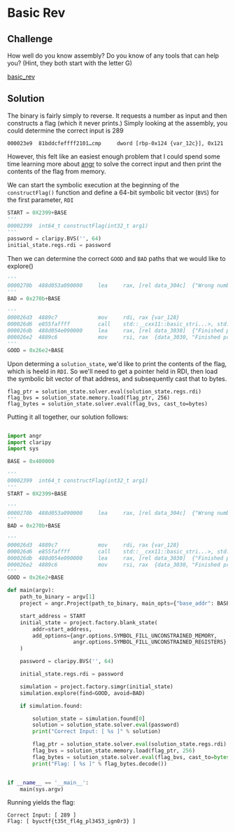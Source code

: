 # Basic Rev

## Challenge

How well do you know assembly? Do you know of any tools that can help you? (Hint, they both start with the letter G)

[basic_rev](basic_rev)

## Solution

The binary is fairly simply to reverse. It requests a number as input and then constructs a flag (which it never prints.) Simply looking at the assembly, you could determine the correct input is 289

```
000023e9  81bddcfeffff2101…cmp     dword [rbp-0x124 {var_12c}], 0x121
```

However, this felt like an easiest enough problem that I could spend some time learning more about [angr](https://angr.io) to solve the correct input and then print the contents of the flag from memory.

We can start the symbolic execution at the beginning of the ``constructFlag()`` function and define a 64-bit symbolic bit vector (``BVS``) for the first parameter, ``RDI``

```python
START = 0X2399+BASE
'''
00002399  int64_t constructFlag(int32_t arg1)
'''
password = claripy.BVS('', 64)
initial_state.regs.rdi = password
```

Then we can determine the correct ``GOOD`` and ``BAD`` paths that we would like to explore()

```python
'''
0000270b  488d053a090000     lea     rax, [rel data_304c]  {"Wrong number!"}
'''
BAD = 0x270b+BASE

'''
000026d3  4889c7             mov     rdi, rax {var_128}
000026d6  e855faffff         call    std::__cxx11::basic_stri...>, std::allocator<char> >::operator+=
000026db  488d054e090000     lea     rax, [rel data_3030]  {"Finished processing flag!"}
000026e2  4889c6             mov     rsi, rax  {data_3030, "Finished processing flag!"}
'''
GOOD = 0x26e2+BASE
```

Upon determing a ``solution_state``, we'd like to print the contents of the flag, which is heeld in ``RDI``. So we'll need to get a pointer held in RDI, then load the symbolic bit vector of that address, and subsequently cast that to bytes.

```
flag_ptr = solution_state.solver.eval(solution_state.regs.rdi)
flag_bvs = solution_state.memory.load(flag_ptr, 256)
flag_bytes = solution_state.solver.eval(flag_bvs, cast_to=bytes)
```

Putting it all together, our solution follows:

```python

import angr
import claripy
import sys

BASE = 0x400000

'''
00002399  int64_t constructFlag(int32_t arg1)
'''
START = 0X2399+BASE

'''
0000270b  488d053a090000     lea     rax, [rel data_304c]  {"Wrong number!"}
'''
BAD = 0x270b+BASE

'''
000026d3  4889c7             mov     rdi, rax {var_128}
000026d6  e855faffff         call    std::__cxx11::basic_stri...>, std::allocator<char> >::operator+=
000026db  488d054e090000     lea     rax, [rel data_3030]  {"Finished processing flag!"}
000026e2  4889c6             mov     rsi, rax  {data_3030, "Finished processing flag!"}
'''
GOOD = 0x26e2+BASE

def main(argv):
    path_to_binary = argv[1]
    project = angr.Project(path_to_binary, main_opts={"base_addr": BASE})

    start_address = START
    initial_state = project.factory.blank_state(
        addr=start_address,
        add_options={angr.options.SYMBOL_FILL_UNCONSTRAINED_MEMORY,
                     angr.options.SYMBOL_FILL_UNCONSTRAINED_REGISTERS}
    )

    password = claripy.BVS('', 64)

    initial_state.regs.rdi = password

    simulation = project.factory.simgr(initial_state)
    simulation.explore(find=GOOD, avoid=BAD)

    if simulation.found:

        solution_state = simulation.found[0]
        solution = solution_state.solver.eval(password)
        print("Correct Input: [ %s ]" % solution)

        flag_ptr = solution_state.solver.eval(solution_state.regs.rdi)
        flag_bvs = solution_state.memory.load(flag_ptr, 256)
        flag_bytes = solution_state.solver.eval(flag_bvs, cast_to=bytes)
        print("Flag: [ %s ]" % flag_bytes.decode())


if __name__ == '__main__':
    main(sys.argv)
```

Running yields the flag:

```
Correct Input: [ 289 ]
Flag: [ byuctf{t35t_fl4g_pl3453_ign0r3} ]
```